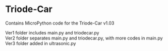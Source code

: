 # Triode-Car
Contains MicroPython code for the Triode-Car v1.03 <br>

Ver1 folder includes main.py and triodecar.py <br>
Ver2 folder separates main.py and triodecar.py, with more codes in main.py <br>
Ver3 folder added in ultrasonic.py <br>
